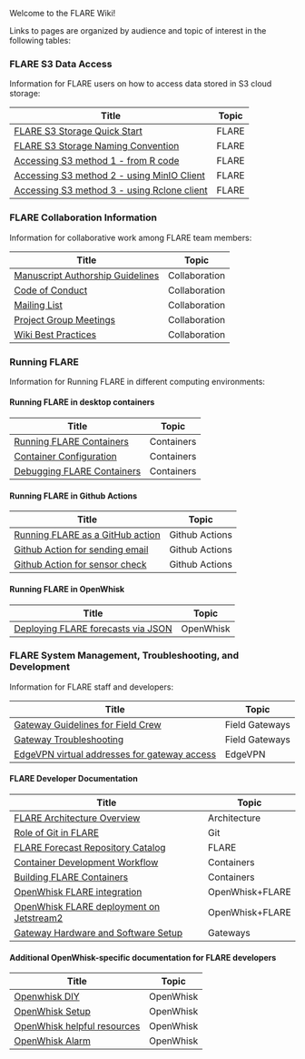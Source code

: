 Welcome to the FLARE Wiki! 

Links to pages are organized by audience and topic of interest in the following tables:

### FLARE S3 Data Access

Information for FLARE users on how to access data stored in S3 cloud storage:

| Title | Topic |
|---|---|
| [FLARE S3 Storage Quick Start](FLARE-S3-quick-start) | FLARE |
| [FLARE S3 Storage Naming Convention](FLARE-S3-Storage-Naming-Convention) | FLARE |
| [Accessing S3 method 1 - from R code](Accessing-FLARE-S3-Storage-from-R) | FLARE |
| [Accessing S3 method 2 - using MinIO Client](Accessing-FLARE-S3-Storage-with-MinIO-Client) | FLARE |
| [Accessing S3 method 3 - using Rclone client](Manage-Files-on-S3-Using-RClone) | FLARE |

### FLARE Collaboration Information

Information for collaborative work among FLARE team members:

| Title | Topic |
|---|---|
| [Manuscript Authorship Guidelines](CIBR-Manuscript-Authorship-Guidelines) | Collaboration |
| [Code of Conduct](FLARE-code-of-conduct) | Collaboration |
| [Mailing List](https://groups.io/g/CIBR-FLARE) | Collaboration |
| [Project Group Meetings](CIBR-Group-Meetings) | Collaboration |
| [Wiki Best Practices](CIBR-Wiki-Best-Practices) | Collaboration |

### Running FLARE

Information for Running FLARE in different computing environments:

#### Running FLARE in desktop containers

| Title | Topic |
|---|---|
| [Running FLARE Containers](How-to-Run-FLARE-Containers) | Containers |
| [Container Configuration](Configuration-File) | Containers |
| [Debugging FLARE Containers](How-to-Debug-FLARE-Containers) | Containers |

#### Running FLARE in Github Actions

| Title | Topic |
|---|---|
| [Running FLARE as a GitHub action](Github-Action-for-FLARE-run) | Github Actions |
| [Github Action for sending email](Github-Action-for-sending-email) | Github Actions |
| [Github Action for sensor check](Github-Action-for-sensor-check) | Github Actions |

#### Running FLARE in OpenWhisk

| Title | Topic |
|---|---|
| [Deploying FLARE forecasts via JSON](https://github.com/FLARE-forecast/deployed-forecasts/blob/master/README.md) | OpenWhisk |

### FLARE System Management, Troubleshooting, and Development

Information for FLARE staff and developers:

| Title | Topic |
|---|---|
| [Gateway Guidelines for Field Crew](Gateway-Guidelines-for-Field-Crew) | Field Gateways |
| [Gateway Troubleshooting](Gateway-Troubleshooting) | Field Gateways |
| [EdgeVPN virtual addresses for gateway access](Gateway-Access) | EdgeVPN |

#### FLARE Developer Documentation

| Title | Topic |
|---|---|
| [FLARE Architecture Overview](FLARE-Architecture-Overview) | Architecture |
| [Role of Git in FLARE](Role-of-Git-in-FLARE) | Git |
| [FLARE Forecast Repository Catalog](FLARE-Forecast-Repository-Catalog) | FLARE |
| [Container Development Workflow](Development-Workflow) | Containers |
| [Building FLARE Containers](How-to-Build-FLARE-Containers) | Containers |
| [OpenWhisk FLARE integration](Openwhisk-FLARE-integration) | OpenWhisk+FLARE |
| [OpenWhisk FLARE deployment on Jetstream2](FLARE-OpenWhisk-setup-on-Jetstream2) | OpenWhisk+FLARE |
| [Gateway Hardware and Software Setup](Gateway-Setup) | Gateways |

#### Additional OpenWhisk-specific documentation for FLARE developers

| Title | Topic |
|---|---|
| [Openwhisk DIY](Openwhisk-setup-on-local-environment) | OpenWhisk |
| [OpenWhisk Setup](OpenWhisk-setup) | OpenWhisk |
| [OpenWhisk helpful resources](OpenWhisk---helpful-resources) | OpenWhisk |
| [OpenWhisk Alarm](Install-alarm-package-in-Openwhisk) | OpenWhisk |

